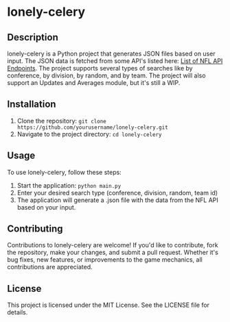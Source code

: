 # lonely-celery

## Description
lonely-celery is a Python project that generates JSON files based on user input. The JSON data is fetched from some API's listed here: [List of NFL API Endpoints](https://gist.github.com/nntrn/ee26cb2a0716de0947a0a4e9a157bc1c#file-espn-api-list-md). The project supports several types of searches like by conference, by division, by random, and by team. The project will also support an Updates and Averages module, but it's still a WIP.

## Installation
1. Clone the repository: `git clone https://github.com/yourusername/lonely-celery.git`
2. Navigate to the project directory: `cd lonely-celery`

## Usage
To use lonely-celery, follow these steps:

1. Start the application: `python main.py`
2. Enter your desired search type (conference, division, random, team id)
3. The application will generate a .json file with the data from the NFL API based on your input.

## Contributing
Contributions to lonely-celery are welcome! If you'd like to contribute, fork the repository, make your changes, and submit a pull request. Whether it's bug fixes, new features, or improvements to the game mechanics, all contributions are appreciated.

## License
This project is licensed under the MIT License. See the LICENSE file for details.